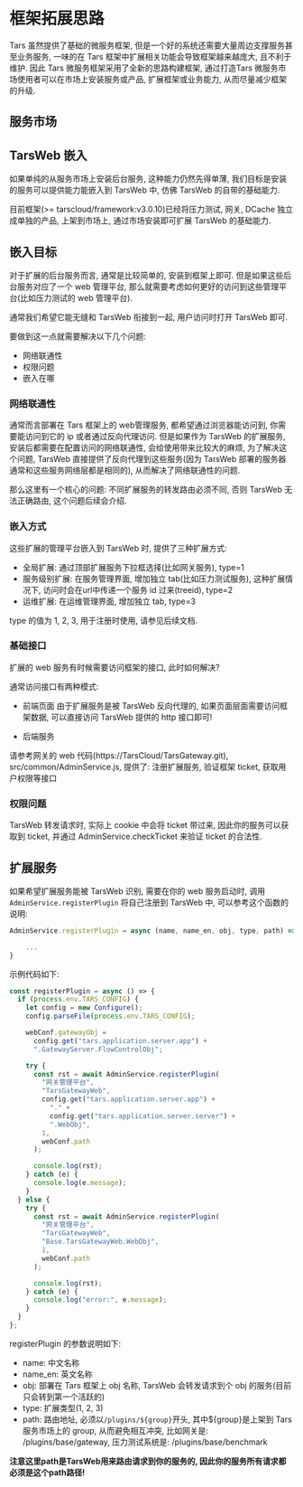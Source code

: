 # 框架拓展思路

Tars 虽然提供了基础的微服务框架, 但是一个好的系统还需要大量周边支撑服务甚至业务服务, 一味的在 Tars 框架中扩展相关功能会导致框架越来越庞大, 且不利于维护. 因此 Tars 微服务框架采用了全新的思路构建框架, 通过打造Tars 微服务市场使用者可以在市场上安装服务或产品, 扩展框架或业务能力, 从而尽量减少框架的升级.

## 服务市场

## TarsWeb 嵌入

如果单纯的从服务市场上安装后台服务, 这种能力仍然先得单薄, 我们目标是安装的服务可以提供能力能嵌入到 TarsWeb 中, 仿佛 TarsWeb 的自带的基础能力.

目前框架(>= tarscloud/framework:v3.0.10)已经将压力测试, 网关, DCache 独立成单独的产品, 上架到市场上, 通过市场安装即可扩展 TarsWeb 的基础能力.

## 嵌入目标

对于扩展的后台服务而言, 通常是比较简单的, 安装到框架上即可. 但是如果这些后台服务对应了一个 web 管理平台, 那么就需要考虑如何更好的访问到这些管理平台(比如压力测试的 web 管理平台).

通常我们希望它能无缝和 TarsWeb 衔接到一起, 用户访问时打开 TarsWeb 即可.

要做到这一点就需要解决以下几个问题:

- 网络联通性
- 权限问题
- 嵌入在哪

### 网络联通性

通常而言部署在 Tars 框架上的 web管理服务, 都希望通过浏览器能访问到, 你需要能访问到它的 ip 或者通过反向代理访问. 但是如果作为 TarsWeb 的扩展服务, 安装后都需要在配置访问的网络联通性, 会给使用带来比较大的麻烦, 为了解决这个问题, TarsWeb 直接提供了反向代理到这些服务(因为 TarsWeb 部署的服务器通常和这些服务网络层都是相同的), 从而解决了网络联通性的问题.

那么这里有一个核心的问题: 不同扩展服务的转发路由必须不同, 否则 TarsWeb 无法正确路由, 这个问题后续会介绍.

### 嵌入方式

这些扩展的管理平台嵌入到 TarsWeb 时, 提供了三种扩展方式:

- 全局扩展: 通过顶部扩展服务下拉框选择(比如网关服务), type=1
- 服务级别扩展: 在服务管理界面, 增加独立 tab(比如压力测试服务), 这种扩展情况下, 访问时会在url中传递一个服务 id 过来(treeid), type=2
- 运维扩展: 在运维管理界面, 增加独立 tab, type=3

type 的值为 1, 2, 3, 用于注册时使用, 请参见后续文档.

### 基础接口

扩展的 web 服务有时候需要访问框架的接口, 此时如何解决?

通常访问接口有两种模式:

- 前端页面
  由于扩展服务是被 TarsWeb 反向代理的, 如果页面层面需要访问框架数据, 可以直接访问 TarsWeb 提供的 http 接口即可!

- 后端服务

请参考网关的 web 代码(https://TarsCloud/TarsGateway.git), src/common/AdminService.js, 提供了: 注册扩展服务, 验证框架 ticket, 获取用户权限等接口

### 权限问题

TarsWeb 转发请求时, 实际上 cookie 中会将 ticket 带过来, 因此你的服务可以获取到 ticket, 并通过 AdminService.checkTicket 来验证 ticket 的合法性.

## 扩展服务

如果希望扩展服务能被 TarsWeb 识别, 需要在你的 web 服务启动时, 调用`AdminService.registerPlugin` 将自己注册到 TarsWeb 中, 可以参考这个函数的说明:

```js
AdminService.registerPlugin = async (name, name_en, obj, type, path) => {

    ...
}
```

示例代码如下:

```js
const registerPlugin = async () => {
  if (process.env.TARS_CONFIG) {
    let config = new Configure();
    config.parseFile(process.env.TARS_CONFIG);

    webConf.gatewayObj =
      config.get("tars.application.server.app") +
      ".GatewayServer.FlowControlObj";

    try {
      const rst = await AdminService.registerPlugin(
        "网关管理平台",
        "TarsGatewayWeb",
        config.get("tars.application.server.app") +
          "." +
          config.get("tars.application.server.server") +
          ".WebObj",
        1,
        webConf.path
      );

      console.log(rst);
    } catch (e) {
      console.log(e.message);
    }
  } else {
    try {
      const rst = await AdminService.registerPlugin(
        "网关管理平台",
        "TarsGatewayWeb",
        "Base.TarsGatewayWeb.WebObj",
        1,
        webConf.path
      );

      console.log(rst);
    } catch (e) {
      console.log("error:", e.message);
    }
  }
};
```

registerPlugin 的参数说明如下:

- name: 中文名称
- name_en: 英文名称
- obj: 部署在 Tars 框架上 obj 名称, TarsWeb 会转发请求到个 obj 的服务(目前只会转到第一个活跃的)
- type: 扩展类型(1, 2, 3)
- path: 路由地址, 必须以`/plugins/${group}`开头, 其中${group}是上架到 Tars 服务市场上的 group, 从而避免相互冲突, 比如网关是: /plugins/base/gateway, 压力测试系统是: /plugins/base/benchmark

**注意这里path是TarsWeb用来路由请求到你的服务的, 因此你的服务所有请求都必须是这个path路径!**
